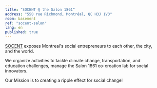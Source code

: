 ```yaml
---
title: "SOCENT @ the Salon 1861"
address: "550 rue Richmond, Montréal, QC H3J 1V3"
room: basement
ref: "socent-salon"
lang: en
published: true
---
```

[SOCENT](http://www.socentnetwork.com/ "SOCENT") exposes Montreal's social entrepreneurs to each other, the city, and the world.

We organize activities to tackle climate change, transportation, and education challenges, manage the Salon 1861 co-creation lab for social innovators.

Our Mission is to creating a ripple effect for social change!
